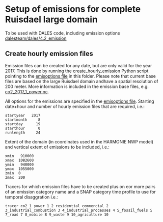 # Setup of emissions for complete Ruisdael large domain

To be used with DALES code, including emission options [dalesteam/dales/4.2_emission](https://github.com/dalesteam/dales/tree/4.2_emission)

## Create hourly emission files

Emission files can be created for any date, but are only valid for the year 2017. This is done by running the create_hourly_emission Python script pointing to the [emisoptions file](emisoptions_large_domain.txt) in this folder. Please note that current base files are based on the large Ruisdael domain andhave a spatial resolution of 200 meter. More information is included in the emission base files, e.g. [co2_2017_1_power.nc](../co2_2017_1_power.nc).

All options for the emissions are specified in the [emisoptions file](emisoptions_large_domain.txt).
Starting date+hour and number of hourly emission files that are required, i.e.:

```
startyear   2017
startmonth     8
startday      19
starthour      0
runlength     24
```

Extent of the domain (in coordinates used in the HARMONIE NWP model) and vertical extent of emissions to be included, i.e.:

```
xmin   910000
xmax  1082600
ymin   940000
ymax  1055000
zmin  0
zmax  200
```

Tracers for which emission files have to be created plus on eor more pairs of an emission category name and a SNAP category time profile to use for temporal disaggration i.e.:

```
tracer co2 1_power 1 2_residential_commercial 2 3_industrial_combustion 3 4_industrial_processes 4 5_fossil_fuels 5 7_road 7 8_mobile 8 9_waste 9 10_agriculture 10
```

